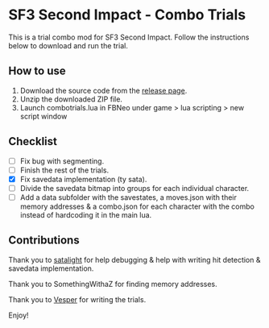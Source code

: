 # SF3 Second Impact - Combo Trials

This is a trial combo mod for SF3 Second Impact. Follow the instructions below to download and run the trial.

## How to use

1. Download the source code from the [release page](https://github.com/ps-zita/2i-combotrials/releases/tag/v0.0.2-alpha).
2. Unzip the downloaded ZIP file.
3. Launch combotrials.lua in FBNeo under game > lua scripting > new script window

## Checklist

- [ ] Fix bug with segmenting.
- [ ] Finish the rest of the trials.
- [x] Fix savedata implementation (ty sata).
- [ ] Divide the savedata bitmap into groups for each individual character.
- [ ] Add a data subfolder with the savestates, a moves.json with their memory addresses & a combo.json for each character with the combo instead of hardcoding it in the main lua.

## Contributions
Thank you to [satalight](https://sata.li/ght/) for help debugging & help with writing hit detection & savedata implementation.

Thank you to SomethingWithaZ for finding memory addresses.

Thank you to [Vesper](https://www.youtube.com/@EXDSPRTS) for writing the trials.

Enjoy!
